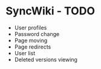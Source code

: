 SyncWiki - TODO
===============

+ User profiles
+ Password change
+ Page moving
+ Page redirects
+ User list
+ Deleted versions viewing